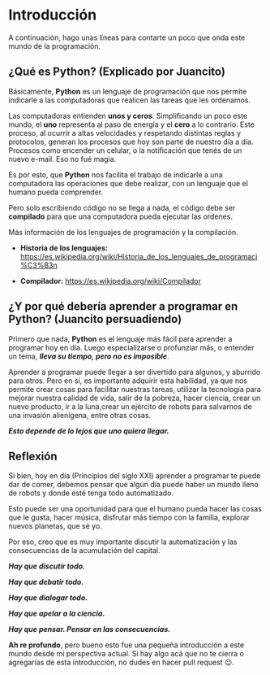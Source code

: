 # Introducción
A continuación, hago unas líneas para contarte un poco que onda este mundo de la programación.

## ¿Qué es Python? (Explicado por Juancito)
Básicamente, **Python** es un lenguaje de programación que nos permite indicarle a las computadoras que realicen las tareas que les ordenamos.

Las computadoras entienden **unos y ceros**. Simplificando un poco este mundo, el **uno** representa al paso de energía y el **cero** a lo contrario. Este proceso, al ocurrir a altas velocidades y respetando distintas reglas y protocolos, generan los procesos que hoy son parte de nuestro día a día. Procesos como encender un celular, o la notificación que tenés de un nuevo e-mail. Eso no fué magia.

Es por esto, que **Python** nos facilita el trabajo de indicarle a una computadora las operaciones que debe realizar, con un lenguaje que el humano pueda comprender.

Pero solo escribiendo código no se llega a nada, el código debe ser **compilado** para que una computadora pueda ejecutar las ordenes.

Más información de los lenguajes de programación y la compilación.

- **Historia de los lenguajes:** https://es.wikipedia.org/wiki/Historia_de_los_lenguajes_de_programaci%C3%B3n

- **Compilador:** https://es.wikipedia.org/wiki/Compilador

## ¿Y por qué debería aprender a programar en Python? (Juancito persuadiendo)

Primero que nada, **Python** es el lenguaje más fácil para aprender a programar hoy en día. Luego especializarse o profunziar más, o entender un tema, ***lleva su tiempo, pero no es imposible***. 

Aprender a programar puede llegar a ser divertido para algunos, y aburrido para otros. Pero en sí, es importante adquirir esta habilidad, ya que nos permite crear cosas para facilitar nuestras tareas, utilizar la tecnología para mejorar nuestra calidad de vida, salir de la pobreza, hacer ciencia, crear un nuevo producto, ir a la luna,crear un ejército de robots para salvarnos de una invasión alienígena, entre otras cosas.

***Esto depende de lo lejos que uno quiera llegar.***

## Reflexión

Si bien, hoy en día (Principios del siglo XXI) aprender a programar te puede dar de comer, debemos pensar que algún día puede haber un mundo lleno de robots y donde esté  tenga todo automatizado.

Esto puede ser una oportunidad para que el humano pueda hacer las cosas que le gusta, hacer música, disfrutar más tiempo con la familia, explorar nuevos planetas, que sé yo.

Por eso, creo que es muy importante discutir la automatización y las consecuencias de la acumulación del capital. 

***Hay que discutir todo.***

***Hay que debatir todo.***

***Hay que dialogar todo.***

***Hay que apelar a la ciencia.***

***Hay que pensar. Pensar en las consecuencias.***

**Ah re profundo**, pero bueno esto fue una pequeña introducción a este mundo desde mi perspectiva actual. Si hay algo acá que no te cierra o agregarías de esta introducción, no dudes en hacer pull request 😉.